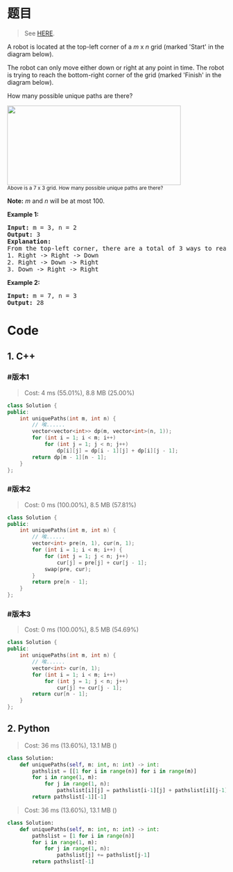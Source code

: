 # 题目

> See [HERE](https://leetcode.com/problems/unique-paths/).

<div><p>A robot is located at the top-left corner of a <em>m</em> x <em>n</em> grid (marked 'Start' in the diagram below).</p>

<p>The robot can only move either down or right at any point in time. The robot is trying to reach the bottom-right corner of the grid (marked 'Finish' in the diagram below).</p>

<p>How many possible unique paths are there?</p>

<p><img src="https://assets.leetcode.com/uploads/2018/10/22/robot_maze.png" style="width: 400px; height: 183px;"><br>
<small>Above is a 7 x 3 grid. How many possible unique paths are there?</small></p>

<p><strong>Note:</strong> <em>m</em> and <em>n</em> will be at most 100.</p>

<p><strong>Example 1:</strong></p>

<pre><strong>Input:</strong> m = 3, n = 2
<strong>Output:</strong> 3
<strong>Explanation:</strong>
From the top-left corner, there are a total of 3 ways to reach the bottom-right corner:
1. Right -&gt; Right -&gt; Down
2. Right -&gt; Down -&gt; Right
3. Down -&gt; Right -&gt; Right
</pre>

<p><strong>Example 2:</strong></p>

<pre><strong>Input:</strong> m = 7, n = 3
<strong>Output:</strong> 28</pre>
</div>

# Code

## 1. C++

### #版本1

> Cost: 4 ms (55.01%), 8.8 MB (25.00%)

```C++
class Solution {
public:
    int uniquePaths(int m, int n) {
        // 唉......
        vector<vector<int>> dp(m, vector<int>(n, 1));
        for (int i = 1; i < m; i++)
            for (int j = 1; j < n; j++)
                dp[i][j] = dp[i - 1][j] + dp[i][j - 1];
        return dp[m - 1][n - 1];
    }
};
```

### #版本2

> Cost: 0 ms (100.00%), 8.5 MB (57.81%)

```C++
class Solution {
public:
    int uniquePaths(int m, int n) {
        // 唉......
        vector<int> pre(n, 1), cur(n, 1);
        for (int i = 1; i < m; i++) {
            for (int j = 1; j < n; j++)
                cur[j] = pre[j] + cur[j - 1];
            swap(pre, cur);
        }
        return pre[n - 1];
    }
};
```

### #版本3

> Cost: 0 ms (100.00%), 8.5 MB (54.69%)

```C++
class Solution {
public:
    int uniquePaths(int m, int n) {
        // 唉......
        vector<int> cur(n, 1);
        for (int i = 1; i < m; i++)
            for (int j = 1; j < n; j++) 
                cur[j] += cur[j - 1];
        return cur[n - 1];
    }
};
```

## 2. Python

> Cost: 36 ms (13.60%), 13.1 MB ()

```python
class Solution:
    def uniquePaths(self, m: int, n: int) -> int:
        pathslist = [[1 for i in range(n)] for i in range(m)]
        for i in range(1, m):
            for j in range(1, n):
                pathslist[i][j] = pathslist[i-1][j] + pathslist[i][j-1]
        return pathslist[-1][-1]
```

> Cost: 36 ms (13.60%), 13.1 MB ()

```python
class Solution:
    def uniquePaths(self, m: int, n: int) -> int:
        pathslist = [1 for i in range(n)]
        for i in range(1, m):
            for j in range(1, n):
                pathslist[j] += pathslist[j-1]
        return pathslist[-1]
```
